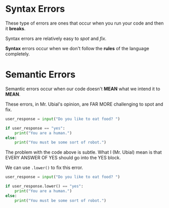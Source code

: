 # Syntax Errors

These type of errors are ones that occur when you run your code
and then it **breaks**.

Syntax errors are relatively easy to *spot* and *fix*.

**Syntax** errors occur when we don't follow the **rules** of the
language completely.

# Semantic Errors

Semantic errors occur when our code doesn't **MEAN** what we
intend it to **MEAN**.

These errors, in Mr. Ubial's opinion, are FAR MORE challenging
to spot and fix.

```python
user_response = input("Do you like to eat food? ")

if user_response == "yes":
	print("You are a human.")
else:
	print("You must be some sort of robot.")
```

The problem with the code above is subtle. What I (Mr. Ubial) mean
is that EVERY ANSWER OF YES should go into the YES block.

We can use `.lower()` to fix this error.

```python
user_response = input("Do you like to eat food? ")

if user_response.lower() == "yes":
	print("You are a human.")
else:
	print("You must be some sort of robot.")
```